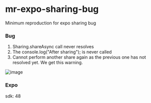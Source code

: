 # mr-expo-sharing-bug
Minimum reproduction for expo sharing bug

### Bug

1. Sharing.shareAsync call never resolves
2. The console.log("After sharing"); is never called
3. Cannot perform another share again as the previous one has not resolved yet.
We get this warning.

![image](https://user-images.githubusercontent.com/28915667/221496515-2bc514a8-f6e7-4e6c-8dea-6687966a8230.png)

### Expo
sdk: 48
